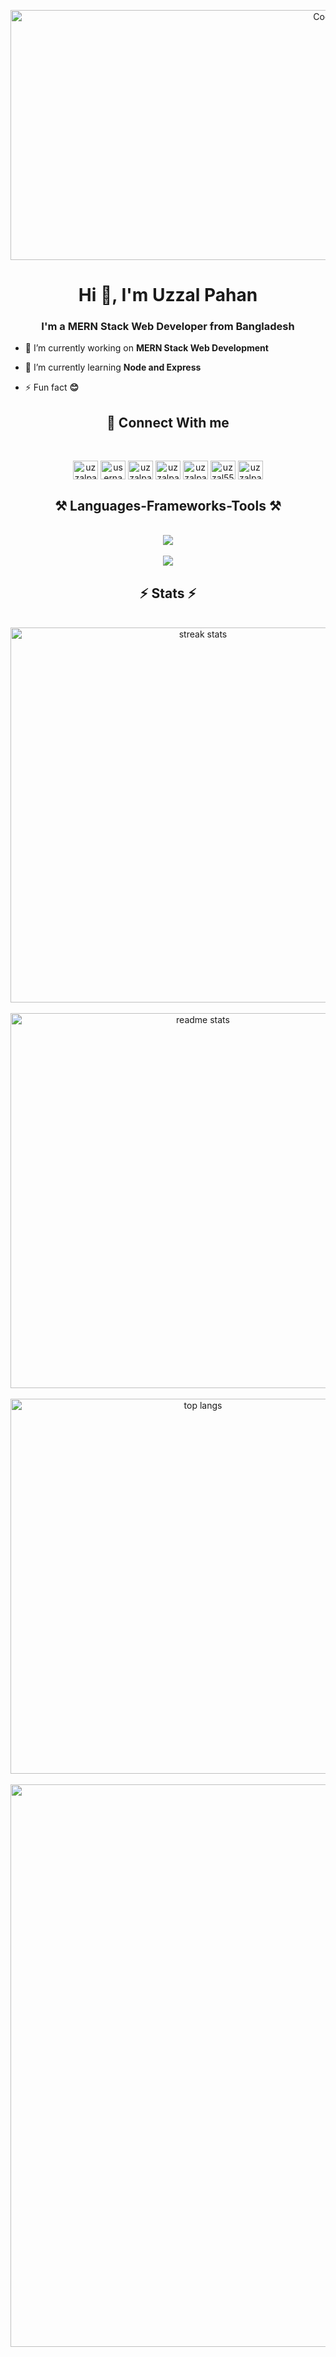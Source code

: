 <p align="center">
<img alt="Coding" width="1000" height="400" src="https://raw.githubusercontent.com/UzzalPahan/UzzalPahan/main/Hi.png">
</p>

<h1 align="center">Hi 👋, I'm Uzzal Pahan</h1>
<h3 align="center">I'm a MERN Stack Web Developer from Bangladesh</h3>

- 🔭 I’m currently working on **MERN Stack Web Development**

- 🌱 I’m currently learning **Node and Express**

- ⚡ Fun fact **😊**

<h2 align="center"> 💬 Connect With me</h2>
<br>
<p align="center">
<a href="https://codepen.io/uzzalpahan" target="blank"><img align="center" src="https://raw.githubusercontent.com/rahuldkjain/github-profile-readme-generator/master/src/images/icons/Social/codepen.svg" alt="uzzalpahan" height="30" width="40" /></a>
<a href="https://dev.to/username" target="blank"><img align="center" src="https://raw.githubusercontent.com/rahuldkjain/github-profile-readme-generator/master/src/images/icons/Social/devto.svg" alt="username" height="30" width="40" /></a>
<a href="https://twitter.com/uzzalpahan7" target="blank"><img align="center" src="https://raw.githubusercontent.com/rahuldkjain/github-profile-readme-generator/master/src/images/icons/Social/twitter.svg" alt="uzzalpahan7" height="30" width="40" /></a>
<a href="https://linkedin.com/in/uzzalpahan" target="blank"><img align="center" src="https://raw.githubusercontent.com/rahuldkjain/github-profile-readme-generator/master/src/images/icons/Social/linked-in-alt.svg" alt="uzzalpahan" height="30" width="40" /></a>
<a href="https://fb.com/uzzalpahan2" target="blank"><img align="center" src="https://raw.githubusercontent.com/rahuldkjain/github-profile-readme-generator/master/src/images/icons/Social/facebook.svg" alt="uzzalpahan2" height="30" width="40" /></a>
<a href="https://instagram.com/uzzal5559" target="blank"><img align="center" src="https://raw.githubusercontent.com/rahuldkjain/github-profile-readme-generator/master/src/images/icons/Social/instagram.svg" alt="uzzal5559" height="30" width="40" /></a>
<a href="https://www.youtube.com/c/uzzalpahan" target="blank"><img align="center" src="https://raw.githubusercontent.com/rahuldkjain/github-profile-readme-generator/master/src/images/icons/Social/youtube.svg" alt="uzzalpahan" height="30" width="40" /></a>
</p>



<h2 align="center">⚒️ Languages-Frameworks-Tools ⚒️</h2>
<br/>
<div align="center">
    <img src="https://skillicons.dev/icons?i=html,css,sass,bootstrap,tailwind,react,mui,vscode" />
    <br/>
    <br/>
    <img src="https://skillicons.dev/icons?i=nodejs,javascript,express,firebase,mongodb,nextjs,figma,git,github" /><br>
</div>





<h2 align="center">⚡ Stats ⚡</h2>
<br>
<div align=center>
  <img width="600" src="https://github-readme-streak-stats-salesp07.vercel.app/?user=uzzalpahan&count_private=true&theme=react&border_radius=10" alt="streak stats"/>
  <br/>
  <br/>
  <img width="600" src="https://github-readme-stats-salesp07.vercel.app/api?username=uzzalpahan&count_private=true&show_icons=true&theme=react&rank_icon=github&border_radius=10" alt="readme stats" />
  <br/>
  <br/>
  <img width="600" align="center" src="https://github-readme-stats-salesp07.vercel.app/api/top-langs/?username=uzzalpahan&hide=HTML&langs_count=8&layout=compact&theme=react&border_radius=10&size_weight=0.5&count_weight=0.5&exclude_repo=github-readme-stats" alt="top langs" />
    <br/>
    <br/>
  <img src="http://github-profile-summary-cards.vercel.app/api/cards/profile-details?username=uzzalpahan&theme=react" width="900"/>
</div>

